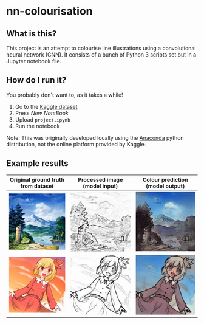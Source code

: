 # nn-colourisation

## What is this?
This project is an attempt to colourise line illustrations using a convolutional
neural network (CNN). It consists of a bunch of Python 3 scripts set out in a
Jupyter notebook file.

## How do I run it?
You probably don't want to, as it takes a while!

1. Go to the [Kaggle
dataset](https://www.kaggle.com/mylesoneill/tagged-anime-illustrations)
2. Press *New NoteBook*
3. Upload `project.ipynb`
4. Run the notebook

Note: This was originally developed locally using the
[Anaconda](https://www.anaconda.com/products/individual) python distribution, 
not the online platform provided by Kaggle.

## Example results

| Original ground truth from dataset  | Processed image (model input) | Colour prediction (model output) |
| --- | --- | --- |
| ![original1](/assets/original1.jpg) | ![input1](/assets/input1.jpg) | ![output1](/assets/output1.jpg) |
| ![original2](/assets/original2.jpg) | ![input2](/assets/input2.jpg) | ![output2](/assets/output2.jpg) |

